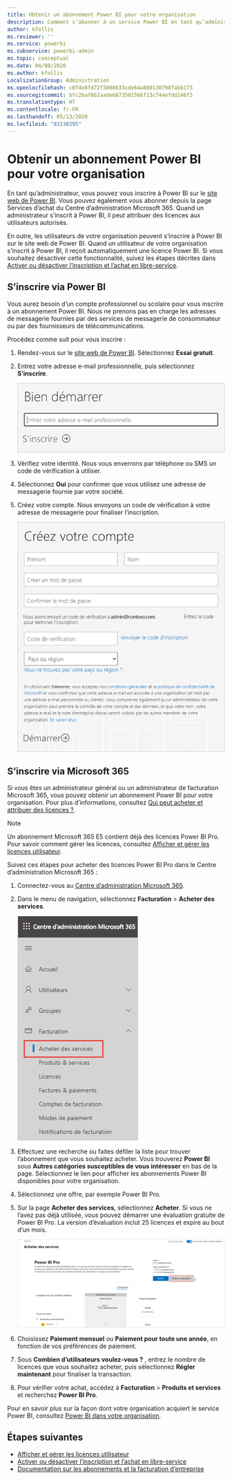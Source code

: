 ```yaml
---
title: Obtenir un abonnement Power BI pour votre organisation
description: Comment s’abonner à un service Power BI en tant qu’administrateur et acheter des licences en bloc.
author: kfollis
ms.reviewer: ''
ms.service: powerbi
ms.subservice: powerbi-admin
ms.topic: conceptual
ms.date: 04/08/2020
ms.author: kfollis
LocalizationGroup: Administration
ms.openlocfilehash: c0f4e8fd72f3808633cde64a880130798fabb173
ms.sourcegitcommit: bfc2baf862aade6873501566f13c744efdd146f3
ms.translationtype: HT
ms.contentlocale: fr-FR
ms.lasthandoff: 05/13/2020
ms.locfileid: "83138295"
---
```

# <a name="get-a-power-bi-subscription-for-your-organization"></a>Obtenir un abonnement Power BI pour votre organisation

En tant qu’administrateur, vous pouvez vous inscrire à Power BI sur le [site web de Power BI](https://powerbi.microsoft.com). Vous pouvez également vous abonner depuis la page Services d’achat du Centre d’administration Microsoft 365. Quand un administrateur s’inscrit à Power BI, il peut attribuer des licences aux utilisateurs autorisés.

En outre, les utilisateurs de votre organisation peuvent s’inscrire à Power BI sur le site web de Power BI. Quand un utilisateur de votre organisation s’inscrit à Power BI, il reçoit automatiquement une licence Power BI. Si vous souhaitez désactiver cette fonctionnalité, suivez les étapes décrites dans [Activer ou désactiver l’inscription et l’achat en libre-service](service-admin-disable-self-service.md).

## <a name="sign-up-through-power-bi"></a>S’inscrire via Power BI

Vous aurez besoin d’un compte professionnel ou scolaire pour vous inscrire à un abonnement Power BI. Nous ne prenons pas en charge les adresses de messagerie fournies par des services de messagerie de consommateur ou par des fournisseurs de télécommunications.

Procédez comme suit pour vous inscrire :

1. Rendez-vous sur le [site web de Power BI](https://powerbi.microsoft.com). Sélectionnez **Essai gratuit**.
2. Entrez votre adresse e-mail professionnelle, puis sélectionnez **S’inscrire**.

   ![Prise en main de Power BI](media/service-admin-org-subscription/signup-get-started.png)

3. Vérifiez votre identité. Nous vous enverrons par téléphone ou SMS un code de vérification à utiliser.
4. Sélectionnez **Oui** pour confirmer que vous utilisez une adresse de messagerie fournie par votre société.
5. Créez votre compte. Nous envoyons un code de vérification à votre adresse de messagerie pour finaliser l’inscription.

   ![Créer un compte Power BI](media/service-admin-org-subscription/org-signup.png)

## <a name="sign-up-through-microsoft-365"></a>S’inscrire via Microsoft 365

Si vous êtes un administrateur général ou un administrateur de facturation Microsoft 365, vous pouvez obtenir un abonnement Power BI pour votre organisation. Pour plus d’informations, consultez [Qui peut acheter et attribuer des licences ?](service-admin-licensing-organization.md#who-can-purchase-and-assign-licenses).

> [!NOTE]
>
> Un abonnement Microsoft 365 E5 contient déjà des licences Power BI Pro. Pour savoir comment gérer les licences, consultez [Afficher et gérer les licences utilisateur](service-admin-manage-licenses.md).
>
>

Suivez ces étapes pour acheter des licences Power BI Pro dans le Centre d’administration Microsoft 365 :

1. Connectez-vous au [Centre d’administration Microsoft 365](https://admin.microsoft.com).

2. Dans le menu de navigation, sélectionnez **Facturation** > **Acheter des services**.
  
   ![Menu de facturation Microsoft 365](media/service-admin-org-subscription/m365-billing-menu.png)

3. Effectuez une recherche ou faites défiler la liste pour trouver l’abonnement que vous souhaitez acheter. Vous trouverez **Power BI** sous **Autres catégories susceptibles de vous intéresser** en bas de la page. Sélectionnez le lien pour afficher les abonnements Power BI disponibles pour votre organisation.

4. Sélectionnez une offre, par exemple Power BI Pro.

5. Sur la page **Acheter des services**, sélectionnez **Acheter**. Si vous ne l’avez pas déjà utilisée, vous pouvez démarrer une évaluation gratuite de Power BI Pro. La version d’évaluation inclut 25 licences et expire au bout d’un mois.

   ![Version d’évaluation de Power BI Pro](media/service-admin-org-subscription/m365-org-free-trial-pro.png)

6. Choisissez **Paiement mensuel** ou **Paiement pour toute une année**, en fonction de vos préférences de paiement.

7. Sous **Combien d’utilisateurs voulez-vous ?** , entrez le nombre de licences que vous souhaitez acheter, puis sélectionnez **Régler maintenant** pour finaliser la transaction.

8. Pour vérifier votre achat, accédez à **Facturation** > **Produits et services** et recherchez **Power BI Pro**.

Pour en savoir plus sur la façon dont votre organisation acquiert le service Power BI, consultez [Power BI dans votre organisation](https://docs.microsoft.com/microsoft-365/admin/misc/power-bi-in-your-organization?view=o365-worldwide).

## <a name="next-steps"></a>Étapes suivantes

- [Afficher et gérer les licences utilisateur](service-admin-manage-licenses.md)
- [Activer ou désactiver l’inscription et l’achat en libre-service](service-admin-disable-self-service.md)
- [Documentation sur les abonnements et la facturation d’entreprise](https://docs.microsoft.com/microsoft-365/commerce/?view=o365-worldwide)
